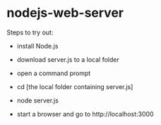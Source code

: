 # nodejs-web-server

Steps to try out:

- install Node.js

- download server.js to a local folder

- open a command prompt

- cd [the local folder containing server.js]

- node server.js

- start a browser and go to http://localhost:3000
